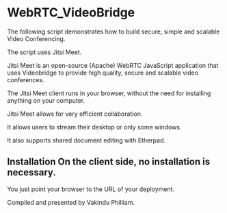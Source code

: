 # WebRTC_VideoBridge
 The following script demonstrates how to build secure, simple and scalable Video Conferencing. 
 
 The script uses Jitsi Meet. 
 
 Jitsi Meet is an open-source (Apache) WebRTC JavaScript application that uses Videobridge to provide high quality, secure and scalable video conferences. 
 
 The Jitsi Meet client runs in your browser, without the need for installing anything on your computer. 
 
 Jitsi Meet allows for very efficient collaboration. 
 
 It allows users to stream their desktop or only some windows. 
 
 It also supports shared document editing with Etherpad. 
 
 ## Installation On the client side, no installation is necessary. 
 
 You just point your browser to the URL of your deployment.  
 
 Compiled and presented by Vakindu Philliam.
 

